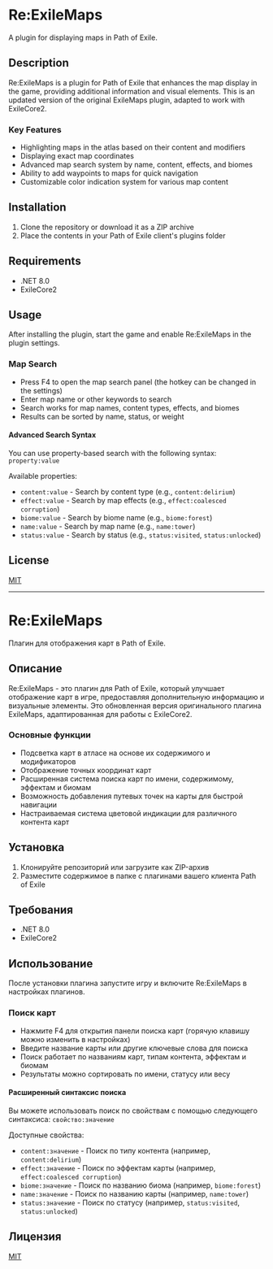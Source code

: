 # Re:ExileMaps

A plugin for displaying maps in Path of Exile.

## Description

Re:ExileMaps is a plugin for Path of Exile that enhances the map display in the game, providing additional information and visual elements. This is an updated version of the original ExileMaps plugin, adapted to work with ExileCore2.

### Key Features

- Highlighting maps in the atlas based on their content and modifiers
- Displaying exact map coordinates
- Advanced map search system by name, content, effects, and biomes
- Ability to add waypoints to maps for quick navigation
- Customizable color indication system for various map content

## Installation

1. Clone the repository or download it as a ZIP archive
2. Place the contents in your Path of Exile client's plugins folder

## Requirements

- .NET 8.0
- ExileCore2

## Usage

After installing the plugin, start the game and enable Re:ExileMaps in the plugin settings.

### Map Search

- Press F4 to open the map search panel (the hotkey can be changed in the settings)
- Enter map name or other keywords to search
- Search works for map names, content types, effects, and biomes
- Results can be sorted by name, status, or weight

#### Advanced Search Syntax

You can use property-based search with the following syntax: `property:value`

Available properties:
- `content:value` - Search by content type (e.g., `content:delirium`)
- `effect:value` - Search by map effects (e.g., `effect:coalesced corruption`)
- `biome:value` - Search by biome name (e.g., `biome:forest`)
- `name:value` - Search by map name (e.g., `name:tower`)
- `status:value` - Search by status (e.g., `status:visited`, `status:unlocked`)

## License

[MIT](LICENSE)

---

# Re:ExileMaps

Плагин для отображения карт в Path of Exile.

## Описание

Re:ExileMaps - это плагин для Path of Exile, который улучшает отображение карт в игре, предоставляя дополнительную информацию и визуальные элементы. Это обновленная версия оригинального плагина ExileMaps, адаптированная для работы с ExileCore2.

### Основные функции

- Подсветка карт в атласе на основе их содержимого и модификаторов
- Отображение точных координат карт
- Расширенная система поиска карт по имени, содержимому, эффектам и биомам
- Возможность добавления путевых точек на карты для быстрой навигации
- Настраиваемая система цветовой индикации для различного контента карт

## Установка

1. Клонируйте репозиторий или загрузите как ZIP-архив
2. Разместите содержимое в папке с плагинами вашего клиента Path of Exile

## Требования

- .NET 8.0
- ExileCore2

## Использование

После установки плагина запустите игру и включите Re:ExileMaps в настройках плагинов.

### Поиск карт

- Нажмите F4 для открытия панели поиска карт (горячую клавишу можно изменить в настройках)
- Введите название карты или другие ключевые слова для поиска
- Поиск работает по названиям карт, типам контента, эффектам и биомам
- Результаты можно сортировать по имени, статусу или весу

#### Расширенный синтаксис поиска

Вы можете использовать поиск по свойствам с помощью следующего синтаксиса: `свойство:значение`

Доступные свойства:
- `content:значение` - Поиск по типу контента (например, `content:delirium`)
- `effect:значение` - Поиск по эффектам карты (например, `effect:coalesced corruption`)
- `biome:значение` - Поиск по названию биома (например, `biome:forest`)
- `name:значение` - Поиск по названию карты (например, `name:tower`)
- `status:значение` - Поиск по статусу (например, `status:visited`, `status:unlocked`)

## Лицензия

[MIT](LICENSE) 